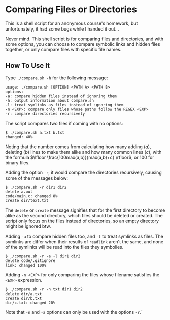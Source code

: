 # Comparing Files or Directories

This is a shell script for an anonymous course's homework, but unfortunately, it had some bugs while I handed it out...

Never mind. This shell script is for comparing files and directories, and with some options, you can choose to compare symbolic links and hidden files together, or only compare files with specific file names.

## How To Use It

Type `./compare.sh -h` for the following message:

```
usage: ./compare.sh [OPTION] <PATH A> <PATH B>
options:
-a: compare hidden files instead of ignoring them
-h: output information about compare.sh
-l: treat symlinks as files instead of ignoring them
-n <EXP>: compare only files whose paths follow the REGEX <EXP>
-r: compare directories recursively
```

The script compares two files if coming with no options:

```
$ ./compare.sh a.txt b.txt
changed: 40%
```

Noting that the number comes from calculating how many adding ($a$), deleting ($b$) lines to make them alike and how many common lines ($c$), with the formula $\lfloor \frac{100max(a,b)}{max(a,b)+c} \rfloor$, or $100$ for binary files.

Adding the option `-r`, it would compare the directories recursively, causing some of the messages below:

```
$ ./compare.sh -r dir1 dir2
delete a.out
code/main.c: changed 8%
create dir/text.txt
```

The `delete` or `create` message signifies that for the first directory to become alike as the second directory, which files should be deleted or created. The script only focus on the files instead of directories, so an empty directory might be ignored btw.

Adding `-a` to compare hidden files too, and `-l` to treat symlinks as files. The symlinks are differ when their results of `readlink` aren't the same, and none of the symlinks will be read into the files they symbolies.

```
$ ./compare.sh -r -a -l dir1 dir2
delete code/.gitignore
link: changed 100%
```

Adding `-n <EXP>` for only comparing the files whose filename satisfies the `<EXP>` expression.

```
$ ./compare.sh -r -n txt dir1 dir2
delete dir/a.txt
create dir/b.txt
dir/c.txt: changed 20%
```

Note that `-n` and `-a` options can only be used with the options `-r`.`
